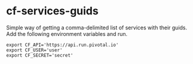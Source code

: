 # cf-services-guids

Simple way of getting a comma-delimited list of services with their guids. Add the following environment variables and run. 

    export CF_API='https://api.run.pivotal.io'
    export CF_USER='user'
    export CF_SECRET='secret' 
